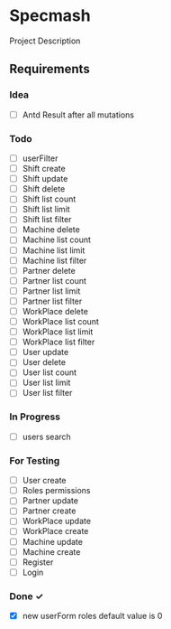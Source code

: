 # Specmash

Project Description

## Requirements

### Idea

- [ ] Antd Result after all mutations  

### Todo

- [ ] userFilter  
- [ ] Shift create  
- [ ] Shift update  
- [ ] Shift delete  
- [ ] Shift list count  
- [ ] Shift list limit  
- [ ] Shift list filter  
- [ ] Machine delete  
- [ ] Machine list count  
- [ ] Machine list limit  
- [ ] Machine list filter  
- [ ] Partner delete  
- [ ] Partner list count  
- [ ] Partner list limit  
- [ ] Partner list filter  
- [ ] WorkPlace delete  
- [ ] WorkPlace list count  
- [ ] WorkPlace list limit  
- [ ] WorkPlace list filter  
- [ ] User update  
- [ ] User delete  
- [ ] User list count  
- [ ] User list limit  
- [ ] User list filter  

### In Progress

- [ ] users search  

### For Testing

- [ ] User create  
- [ ] Roles permissions  
- [ ] Partner update  
- [ ] Partner create  
- [ ] WorkPlace update  
- [ ] WorkPlace create  
- [ ] Machine update  
- [ ] Machine create  
- [ ] Register  
- [ ] Login  

### Done ✓

- [x] new userForm roles default value is 0  

